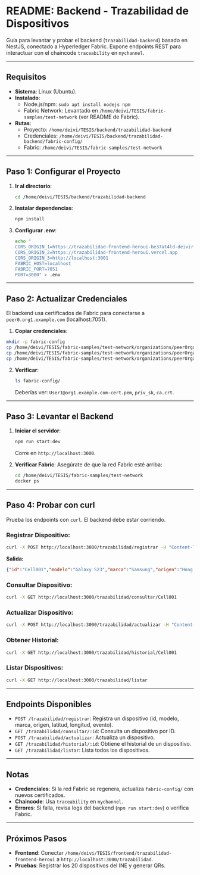 # README: Backend - Trazabilidad de Dispositivos

Guía para levantar y probar el backend (`trazabilidad-backend`) basado en NestJS, conectado a Hyperledger Fabric. Expone endpoints REST para interactuar con el chaincode `traceability` en `mychannel`.

---

## **Requisitos**
- **Sistema**: Linux (Ubuntu).  
- **Instalado**:  
  - Node.js/npm: `sudo apt install nodejs npm`  
  - Fabric Network: Levantado en `/home/deivi/TESIS/fabric-samples/test-network` (ver README de Fabric).  
- **Rutas**:  
  - Proyecto: `/home/deivi/TESIS/backend/trazabilidad-backend`  
  - Credenciales: `/home/deivi/TESIS/backend/trazabilidad-backend/fabric-config/`  
  - Fabric: `/home/deivi/TESIS/fabric-samples/test-network`

---

## **Paso 1: Configurar el Proyecto**

1. **Ir al directorio**:
   ```bash
   cd /home/deivi/TESIS/backend/trazabilidad-backend
   ```

2. **Instalar dependencias**:
   ```bash
   npm install
   ```

3. **Configurar .env**:
   ```bash
   echo "
   CORS_ORIGIN_1=https://trazabilidad-frontend-heroui-be37at4ld-deivireps-projects.vercel.app
   CORS_ORIGIN_2=https://trazabilidad-frontend-heroui.vercel.app
   CORS_ORIGIN_3=http://localhost:3001
   FABRIC_HOST=localhost
   FABRIC_PORT=7051
   PORT=3000" > .env
   ```

---

## **Paso 2: Actualizar Credenciales**

El backend usa certificados de Fabric para conectarse a `peer0.org1.example.com` (localhost:7051).

1. **Copiar credenciales**:
```bash
mkdir -p fabric-config
cp /home/deivi/TESIS/fabric-samples/test-network/organizations/peerOrganizations/org1.example.com/users/User1@org1.example.com/msp/signcerts/User1@org1.example.com-cert.pem fabric-config/User1@org1.example.com-cert.pem
cp /home/deivi/TESIS/fabric-samples/test-network/organizations/peerOrganizations/org1.example.com/users/User1@org1.example.com/msp/keystore/priv_sk fabric-config/priv_sk
cp /home/deivi/TESIS/fabric-samples/test-network/organizations/peerOrganizations/org1.example.com/peers/peer0.org1.example.com/tls/ca.crt fabric-config/ca.crt
```

2. **Verificar**:
   ```bash
   ls fabric-config/
   ```
   Deberías ver: `User1@org1.example.com-cert.pem`, `priv_sk`, `ca.crt`.

---

## **Paso 3: Levantar el Backend**

1. **Iniciar el servidor**:
   ```bash
   npm run start:dev
   ```
   Corre en `http://localhost:3000`.

2. **Verificar Fabric**:
   Asegúrate de que la red Fabric esté arriba:
   ```bash
   cd /home/deivi/TESIS/fabric-samples/test-network
   docker ps
   ```

---

## **Paso 4: Probar con curl**

Prueba los endpoints con `curl`. El backend debe estar corriendo.

### Registrar Dispositivo:
```bash
curl -X POST http://localhost:3000/trazabilidad/registrar -H "Content-Type: application/json" -d '{"id":"Cell001","modelo":"Galaxy S23","marca":"Samsung","origen":"Hong Kong","latitud":"-17.6","longitud":"-63.1","evento":"Salida"}'
```
**Salida:**
```json
{"id":"Cell001","modelo":"Galaxy S23","marca":"Samsung","origen":"Hong Kong","ubicacion":"-17.6,-63.1","evento":"Salida","qrCodeId":"TRZ-Cell001-20250402TXXXXXX","timestamp":"2025-04-02TXX:XX:XX.000Z"}
```

### Consultar Dispositivo:
```bash
curl -X GET http://localhost:3000/trazabilidad/consultar/Cell001
```

### Actualizar Dispositivo:
```bash
curl -X POST http://localhost:3000/trazabilidad/actualizar -H "Content-Type: application/json" -d '{"id":"Cell001","modelo":"Galaxy S23","marca":"Samsung","origen":"Hong Kong","latitud":"-16.5","longitud":"-68.1","evento":"Recepción"}'
```

### Obtener Historial:
```bash
curl -X GET http://localhost:3000/trazabilidad/historial/Cell001
```

### Listar Dispositivos:
```bash
curl -X GET http://localhost:3000/trazabilidad/listar
```

---

## **Endpoints Disponibles**

- `POST /trazabilidad/registrar`: Registra un dispositivo (id, modelo, marca, origen, latitud, longitud, evento).
- `GET /trazabilidad/consultar/:id`: Consulta un dispositivo por ID.
- `POST /trazabilidad/actualizar`: Actualiza un dispositivo.
- `GET /trazabilidad/historial/:id`: Obtiene el historial de un dispositivo.
- `GET /trazabilidad/listar`: Lista todos los dispositivos.

---

## **Notas**

- **Credenciales**: Si la red Fabric se regenera, actualiza `fabric-config/` con nuevos certificados.
- **Chaincode**: Usa `traceability` en `mychannel`.
- **Errores**: Si falla, revisa logs del backend (`npm run start:dev`) o verifica Fabric.

---

## **Próximos Pasos**

- **Frontend**: Conectar `/home/deivi/TESIS/frontend/trazabilidad-frontend-heroui` a `http://localhost:3000/trazabilidad`.
- **Pruebas**: Registrar los 20 dispositivos del INE y generar QRs.

